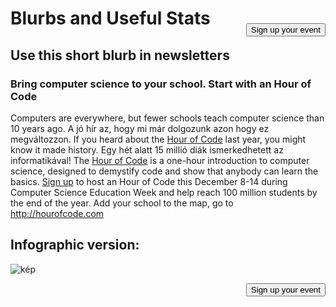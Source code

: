 

[<button style="float: right; margin-top: 50px">Sign up your event</button>](/#join)

# Blurbs and Useful Stats

## Use this short blurb in newsletters

### Bring computer science to your school. Start with an Hour of Code

Computers are everywhere, but fewer schools teach computer science than 10 years ago. A jó hír az, hogy mi már dolgozunk azon hogy ez megváltozzon. If you heard about the [Hour of Code](<%= hoc_uri('/') %>) last year, you might know it made history. Egy hét alatt 15 millió diák ismerkedhetett az informatikával! The [Hour of Code](<%= hoc_uri('/') %>) is a one-hour introduction to computer science, designed to demystify code and show that anybody can learn the basics. [Sign up](<%= hoc_uri('/') %>) to host an Hour of Code this December 8-14 during Computer Science Education Week and help reach 100 million students by the end of the year. Add your school to the map, go to <http://hourofcode.com>

## Infographic version:

![kép](http://code.org/images/fit-8000/Code.org_infographic.png)

<a style="display: block" href="/#join"><button style="float: right;">Sign up your event</button></a>